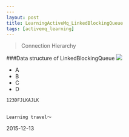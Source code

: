 ```yaml
---
---
layout: post
title: LearningActiveMq_LinkedBlockingQueue
tags: [activemq_learning]
---
```


>Connection Hierarchy 


 
###Data structure of LinkedBlockingQueue
   ![](http://xule1991.github.io/images/Connection_hierarchy.png)
   
 - A 
 - B
 - C
 - D
 
 ```
123DFJLKAJLK 
```

```
```



    
    Learning travel～

2015-12-13


